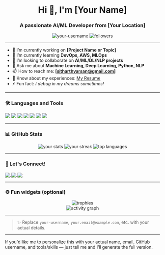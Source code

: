 <h1 align="center">Hi 👋, I'm [Your Name]</h1>
<h3 align="center">A passionate AI/ML Developer from [Your Location]</h3>

<p align="center">
  <img src="https://komarev.com/ghpvc/?username=your-username&label=Profile%20views&color=0e75b6&style=flat" alt="your-username" />
  <img src="https://img.shields.io/github/followers/your-username?label=Followers&style=social" alt="followers" />
</p>

---

- 🔭 I’m currently working on **[Project Name or Topic]**
- 🌱 I’m currently learning **DevOps, AWS, MLOps**
- 👯 I’m looking to collaborate on **AI/ML/DL/NLP projects**
- 💬 Ask me about **Machine Learning, Deep Learning, Python, NLP**
- 📫 How to reach me: **[sitharthvarsan@gmail.com]**
- 📄 Know about my experiences: [My Resume](https://drive.google.com/file/d/163gGrnDMEau0NbE3iPGEz_i3_c-OVzlQ/view?usp=drive_link)
- ⚡ Fun fact: *I debug in my dreams sometimes!*

---

### 🛠️ Languages and Tools

<p align="left">
  <img src="https://img.shields.io/badge/Python-3776AB?style=for-the-badge&logo=python&logoColor=white"/>
  <img src="https://img.shields.io/badge/TensorFlow-FF6F00?style=for-the-badge&logo=tensorflow&logoColor=white"/>
  <img src="https://img.shields.io/badge/PyTorch-EE4C2C?style=for-the-badge&logo=PyTorch&logoColor=white"/>
  <img src="https://img.shields.io/badge/Jupyter-F37626?style=for-the-badge&logo=Jupyter&logoColor=white"/>
  <img src="https://img.shields.io/badge/AWS-232F3E?style=for-the-badge&logo=Amazon-AWS&logoColor=white"/>
  <img src="https://img.shields.io/badge/Docker-2496ED?style=for-the-badge&logo=docker&logoColor=white"/>
  <img src="https://img.shields.io/badge/GitHub-100000?style=for-the-badge&logo=github&logoColor=white"/>
</p>

---

### 📊 GitHub Stats

<p align="center">
  <img src="https://github-readme-stats.vercel.app/api?username=your-username&show_icons=true&theme=radical" alt="your stats" />
  <img src="https://github-readme-streak-stats.herokuapp.com/?user=your-username&theme=radical" alt="your streak" />
  <img src="https://github-readme-stats.vercel.app/api/top-langs/?username=your-username&layout=compact&theme=radical" alt="top languages" />
</p>

---

### 🔗 Let's Connect!

<p align="left">
  <a href="https://linkedin.com/in/your-linkedin" target="blank">
    <img align="center" src="https://img.shields.io/badge/LinkedIn-0077B5?style=for-the-badge&logo=linkedin&logoColor=white" />
  </a>
  <a href="mailto:your.email@example.com">
    <img align="center" src="https://img.shields.io/badge/Gmail-D14836?style=for-the-badge&logo=gmail&logoColor=white" />
  </a>
  <a href="https://your-portfolio-link.com" target="blank">
    <img align="center" src="https://img.shields.io/badge/Portfolio-000?style=for-the-badge&logo=vercel&logoColor=white" />
  </a>
</p>

---

### ⚙️ Fun widgets (optional)

<p align="center">
  <img src="https://github-profile-trophy.vercel.app/?username=your-username&theme=radical" alt="trophies" />
  <br>
  <img src="https://activity-graph.herokuapp.com/graph?username=your-username&theme=rogue" alt="activity graph" />
</p>

---

> ✨ Replace `your-username`, `your.email@example.com`, etc. with your actual details.

---

If you'd like me to personalize this with your actual name, email, GitHub username, and tools/skills — just tell me and I’ll generate the full version.
